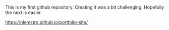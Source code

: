 This is my first github repository.
Creating it was a bit challenging. Hopefully the next is easier.  

https://nlemstro.github.io/portfolio-site/